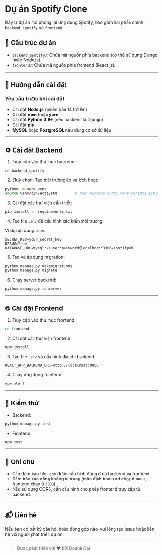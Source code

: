 
# Dự án Spotify Clone

Đây là dự án mô phỏng lại ứng dụng Spotify, bao gồm hai phần chính: `backend_spotify` và `frontend`.

## 📁 Cấu trúc dự án

- `backend_spotify/`: Chứa mã nguồn phía backend (có thể sử dụng Django hoặc Node.js).
- `frontend/`: Chứa mã nguồn phía frontend (React.js).

---

## 🚀 Hướng dẫn cài đặt

### Yêu cầu trước khi cài đặt

- Cài đặt **Node.js** (phiên bản 14 trở lên)
- Cài đặt **npm** hoặc **yarn**
- Cài đặt **Python 3.9+** (nếu backend là Django)
- Cài đặt **pip**
- **MySQL** hoặc **PostgreSQL** nếu dùng cơ sở dữ liệu

---

## ⚙️ Cài đặt Backend

1. Truy cập vào thư mục backend:

```bash
cd backend_spotify
```

2. (Tuỳ chọn) Tạo môi trường ảo và kích hoạt:

```bash
python -m venv venv
source venv/bin/activate        # Trên Windows dùng: venv\Scripts\activate
```

3. Cài đặt các thư viện cần thiết:

```bash
pip install -r requirements.txt
```

4. Tạo file `.env` để cấu hình các biến môi trường:

Ví dụ nội dung `.env`:

```env
SECRET_KEY=your_secret_key
DEBUG=True
DATABASE_URL=mysql://user:password@localhost:3306/spotifydb
```

5. Tạo và áp dụng migration:

```bash
python manage.py makemigrations
python manage.py migrate
```

6. Chạy server backend:

```bash
python manage.py runserver
```

---

## 🌐 Cài đặt Frontend

1. Truy cập vào thư mục frontend:

```bash
cd frontend
```

2. Cài đặt các thư viện frontend:

```bash
npm install
```

3. Tạo file `.env` và cấu hình địa chỉ backend:

```env
REACT_APP_BACKEND_URL=http://localhost:8000
```

4. Chạy ứng dụng frontend:

```bash
npm start
```

---

## 🧪 Kiểm thử

- Backend:

```bash
python manage.py test
```

- Frontend:

```bash
npm test
```

---

## 📝 Ghi chú

- Cần đảm bảo file `.env` được cấu hình đúng ở cả backend và frontend.
- Đảm bảo các cổng không bị trùng (mặc định backend chạy ở `8000`, frontend chạy ở `3000`).
- Nếu sử dụng CORS, cần cấu hình cho phép frontend truy cập từ backend.

---

## 📬 Liên hệ

Nếu bạn có bất kỳ câu hỏi hoặc đóng góp nào, vui lòng tạo issue hoặc liên hệ với người phát triển dự án.

---

> Được phát triển với ❤️ bởi Doanh Đại
